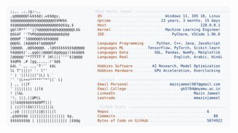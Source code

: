 <picture>
  <source srcset="https://raw.githubusercontent.com/mmazinjameel/mmazinjameel/main/dark_mode.svg?v=1740012265" media="(prefers-color-scheme: dark)">
  <img src="https://raw.githubusercontent.com/mmazinjameel/mmazinjameel/main/light_mode.svg?v=1740012265">
</picture>
